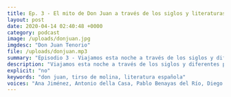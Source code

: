 ```yaml
---
title: Ep. 3 - El mito de Don Juan a través de los siglos y literaturas
layout: post
date: 2020-04-14 02:40:48 +0000
category: podcast
image: /uploads/donjuan.jpg
imgdesc: "Don Juan Tenorio"
file: /uploads/donjuan.mp3
summary: "Episodio 3 - Viajamos esta noche a través de los siglos y diferentes países en busca del mito de Don Juan."
description: "Viajamos esta noche a través de los siglos y diferentes países en busca del mito de Don Juan. Contaremos, también, con la especial intervención de Ana Jiménez y Antonio della Casa, actores que, con la compañia de teatro Viento Sur, interpretaron Don Juan Tenorio durante cuatro años en el Teatro Quintero de Sevilla."
explicit: "no"
keywords: "don juan, tirso de molina, literatura española"
voices: "Ana Jiménez, Antonio della Casa, Pablo Benayas del Río, Diego Collado"
---
```


